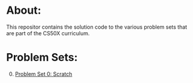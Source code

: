 # About:

This repositor contains the solution code to the various problem sets that are part of the CS50X curriculum.

# Problem Sets:

0. [Problem Set 0: Scratch](https://github.com/shantanu-singh-git/cs50x-problem-sets/tree/main/problem-set-0)